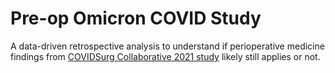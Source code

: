 # Pre-op Omicron COVID Study

A data-driven retrospective analysis to understand if perioperative medicine findings from [COVIDSurg Collaborative 2021 study](https://associationofanaesthetists-publications.onlinelibrary.wiley.com/doi/10.1111/anae.15458) likely still applies or not.